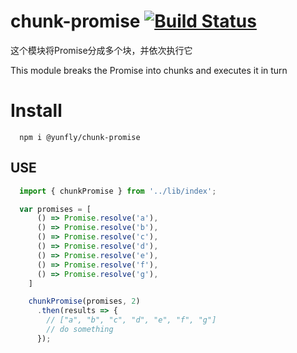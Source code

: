 # chunk-promise [![Build Status](https://travis-ci.org/Yunfly/chunk-promise.svg?branch=master)](https://travis-ci.org/Yunfly/chunk-promise)
这个模块将Promise分成多个块，并依次执行它

This module breaks the Promise into chunks and executes it in turn

# Install
```shell
  npm i @yunfly/chunk-promise
```

## USE 
```javascript
  import { chunkPromise } from '../lib/index';

  var promises = [
      () => Promise.resolve('a'),
      () => Promise.resolve('b'),
      () => Promise.resolve('c'),
      () => Promise.resolve('d'),
      () => Promise.resolve('e'),
      () => Promise.resolve('f'),
      () => Promise.resolve('g'),
    ]

    chunkPromise(promises, 2)
      .then(results => {
        // ["a", "b", "c", "d", "e", "f", "g"]
        // do something
      });
```